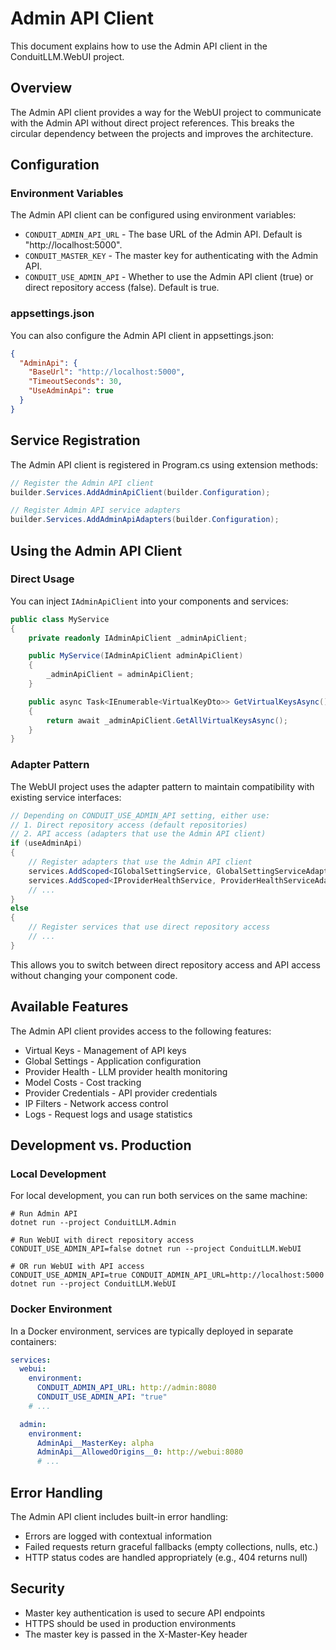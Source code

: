 # Admin API Client

This document explains how to use the Admin API client in the ConduitLLM.WebUI project.

## Overview

The Admin API client provides a way for the WebUI project to communicate with the Admin API without direct project references. This breaks the circular dependency between the projects and improves the architecture.

## Configuration

### Environment Variables

The Admin API client can be configured using environment variables:

- `CONDUIT_ADMIN_API_URL` - The base URL of the Admin API. Default is "http://localhost:5000".
- `CONDUIT_MASTER_KEY` - The master key for authenticating with the Admin API.
- `CONDUIT_USE_ADMIN_API` - Whether to use the Admin API client (true) or direct repository access (false). Default is true.

### appsettings.json

You can also configure the Admin API client in appsettings.json:

```json
{
  "AdminApi": {
    "BaseUrl": "http://localhost:5000",
    "TimeoutSeconds": 30,
    "UseAdminApi": true
  }
}
```

## Service Registration

The Admin API client is registered in Program.cs using extension methods:

```csharp
// Register the Admin API client
builder.Services.AddAdminApiClient(builder.Configuration);

// Register Admin API service adapters
builder.Services.AddAdminApiAdapters(builder.Configuration);
```

## Using the Admin API Client

### Direct Usage

You can inject `IAdminApiClient` into your components and services:

```csharp
public class MyService
{
    private readonly IAdminApiClient _adminApiClient;

    public MyService(IAdminApiClient adminApiClient)
    {
        _adminApiClient = adminApiClient;
    }

    public async Task<IEnumerable<VirtualKeyDto>> GetVirtualKeysAsync()
    {
        return await _adminApiClient.GetAllVirtualKeysAsync();
    }
}
```

### Adapter Pattern

The WebUI project uses the adapter pattern to maintain compatibility with existing service interfaces:

```csharp
// Depending on CONDUIT_USE_ADMIN_API setting, either use:
// 1. Direct repository access (default repositories)
// 2. API access (adapters that use the Admin API client)
if (useAdminApi)
{
    // Register adapters that use the Admin API client
    services.AddScoped<IGlobalSettingService, GlobalSettingServiceAdapter>();
    services.AddScoped<IProviderHealthService, ProviderHealthServiceAdapter>();
    // ...
}
else
{
    // Register services that use direct repository access
    // ...
}
```

This allows you to switch between direct repository access and API access without changing your component code.

## Available Features

The Admin API client provides access to the following features:

- Virtual Keys - Management of API keys
- Global Settings - Application configuration
- Provider Health - LLM provider health monitoring
- Model Costs - Cost tracking
- Provider Credentials - API provider credentials
- IP Filters - Network access control
- Logs - Request logs and usage statistics

## Development vs. Production

### Local Development

For local development, you can run both services on the same machine:

```
# Run Admin API
dotnet run --project ConduitLLM.Admin

# Run WebUI with direct repository access
CONDUIT_USE_ADMIN_API=false dotnet run --project ConduitLLM.WebUI

# OR run WebUI with API access
CONDUIT_USE_ADMIN_API=true CONDUIT_ADMIN_API_URL=http://localhost:5000 dotnet run --project ConduitLLM.WebUI
```

### Docker Environment

In a Docker environment, services are typically deployed in separate containers:

```yaml
services:
  webui:
    environment:
      CONDUIT_ADMIN_API_URL: http://admin:8080
      CONDUIT_USE_ADMIN_API: "true"
    # ...

  admin:
    environment:
      AdminApi__MasterKey: alpha
      AdminApi__AllowedOrigins__0: http://webui:8080
      # ...
```

## Error Handling

The Admin API client includes built-in error handling:

- Errors are logged with contextual information
- Failed requests return graceful fallbacks (empty collections, nulls, etc.)
- HTTP status codes are handled appropriately (e.g., 404 returns null)

## Security

- Master key authentication is used to secure API endpoints
- HTTPS should be used in production environments
- The master key is passed in the X-Master-Key header